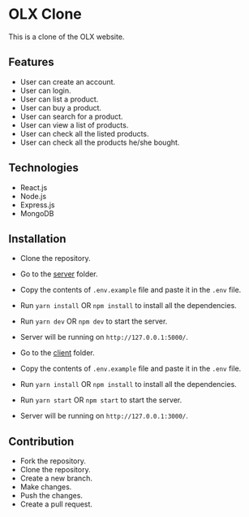 # OLX Clone

This is a clone of the OLX website.

## Features
- User can create an account.
- User can login.
- User can list a product.
- User can buy a product.
- User can search for a product.
- User can view a list of products.
- User can check all the listed products.
- User can check all the products he/she bought.

## Technologies
- React.js
- Node.js
- Express.js
- MongoDB

## Installation
- Clone the repository.
- Go to the [server]("./server") folder.
- Copy the contents of `.env.example` file and paste it in the `.env` file.
- Run `yarn install` OR `npm install` to install all the dependencies.
- Run `yarn dev` OR `npm dev` to start the server.
- Server will be running on `http://127.0.0.1:5000/`.

- Go to the [client]("./client") folder.
- Copy the contents of `.env.example` file and paste it in the `.env` file.
- Run `yarn install` OR `npm install` to install all the dependencies.
- Run `yarn start` OR `npm start` to start the server.
- Server will be running on `http://127.0.0.1:3000/`.

## Contribution
- Fork the repository.
- Clone the repository.
- Create a new branch.
- Make changes.
- Push the changes.
- Create a pull request.
